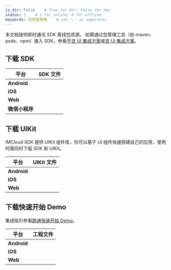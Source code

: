 ```yaml
---
is_dir: False    # True for dir; False for doc
status: 1    # 1 for online; 0 for offline
keywords: 实时音视频    # use ',' as separator
---
```


本文档提供即时通讯 SDK 离线包资源。
如需通过包管理工具（如 maven、pods、npm）接入 SDK，参看[不含 UI 集成方案](291088)或[含 UI 集成方案](837289)。

## 下载 SDK

| **平台** | **SDK 文件** |
| --- | --- |
| **Android** | <Attachment link="https://demo.volcvideo.com/exampleCenter/dynamicMarkdownManage/sourceFixedLink?queryType=sdk_version_source&reference_sdk_id=41&reference_sdkversion_id=609" name="VolcEngineIM_Android_1.2.1.aar" size="2.51MB"></Attachment> |
| **iOS** | <Attachment link="https://demo.volcvideo.com/exampleCenter/dynamicMarkdownManage/sourceFixedLink?queryType=sdk_version_source&reference_sdk_id=42&reference_sdkversion_id=607" name="VolcEngineIM_iOS_1.2.1.zip" size="34.28MB"></Attachment> |
| **Web** | <Attachment link="https://demo.volcvideo.com/exampleCenter/dynamicMarkdownManage/sourceFixedLink?queryType=sdk_version_source&reference_sdk_id=43&reference_sdkversion_id=604" name="VolcEngineIM_Web_1.2.0.min.js" size="734.55KB"></Attachment> |
| **微信小程序** | <Attachment link="https://demo.volcvideo.com/exampleCenter/dynamicMarkdownManage/sourceFixedLink?queryType=sdk_version_source&reference_sdk_id=44&reference_sdkversion_id=605" name="VolcEngineIM_Weixin_MiniApp_1.2.0.min.js" size="598.63KB"></Attachment> |

## 下载 UIKit

IMCloud SDK 提供 UIKit 组件库，你可以基于 UI 组件快速搭建自己的应用，使用时需同时下载 SDK 和 UIKit。

| **平台** | **UIKit 文件** |
| --- | --- |
| **Android** | <Attachment link="https://demo.volcvideo.com/exampleCenter/dynamicMarkdownManage/sourceFixedLink?queryType=sdk_version_source&reference_sdk_id=51&reference_sdkversion_id=610" name="VolcEngineIM_UIKit_Android_1.2.1.aar" size="424.82KB"></Attachment> |
| **iOS** | <Attachment link="https://demo.volcvideo.com/exampleCenter/dynamicMarkdownManage/sourceFixedLink?queryType=sdk_version_source&reference_sdk_id=52&reference_sdkversion_id=608" name="VolcEngineIM_UIKit_iOS_1.2.0.zip" size="4.97MB"></Attachment> |
| **Web** | <Attachment link="https://demo.volcvideo.com/exampleCenter/dynamicMarkdownManage/sourceFixedLink?queryType=sdk_version_source&reference_sdk_id=50&reference_sdkversion_id=606" name="VolcEngineIM_UIKit_Web_1.2.0.tgz" size="234.62KB"></Attachment> |

## 下载快速开始 Demo

集成指引参看[跑通快速开始 Demo](https://www.volcengine.com/docs/6348/1009960)。

| **平台** | **工程文件** |
| --- | --- |
| **Android** |<Attachment link="https://demo.volcvideo.com/exampleCenter/dynamicMarkdownManage/sourceFixedLink?queryType=example_version_source&reference_demo_id=47&reference_demoversion_id=256&fileName=QuickStart_Demo.zip" name="VolcengineIM_QuickStart_Android_1.2.1.zip" size="3.70MB"></Attachment> |
| **iOS** |<Attachment link="https://demo.volcvideo.com/exampleCenter/dynamicMarkdownManage/sourceFixedLink?queryType=example_version_source&reference_demo_id=48&reference_demoversion_id=255&fileName=VolcengineIM_QuickStart_iOS_1.2.1.zip" name="VolcengineIM_QuickStart_iOS_1.2.1.zip" size="119.78MB"></Attachment> |
| **Web** |<Attachment link="https://demo.volcvideo.com/exampleCenter/dynamicMarkdownManage/sourceFixedLink?queryType=example_version_source&reference_demo_id=52&reference_demoversion_id=252&fileName=VolcEngineIM_QuickStart_Web_1.2.0.zip" name="VolcEngineIM_QuickStart_Web_1.2.0.zip" size="1.38MB"></Attachment> |
